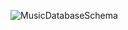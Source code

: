 ![MusicDatabaseSchema](https://github.com/tohidSakib/MusicStoreDataAnalysis/assets/152166325/8057c118-0421-449c-a091-ab881f21480d)
